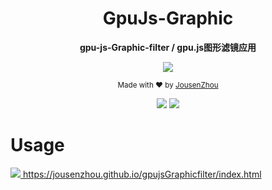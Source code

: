 <div align="center">
<h1>GpuJs-Graphic</h1>
<p>
  <strong>gpu-js-Graphic-filter / gpu.js图形滤镜应用</strong><br>
</p>
    <a  href="https://github.com/gpujs/gpu.js">
        <img src="https://img.shields.io/badge/传送门-https://github.com/gpujs/gpu.js-green"/>
     </a>
<p>
  <sub>Made with ❤︎ by
    <a href="https://github.com/JousenZhou">JousenZhou</a>
  </sub>
</p>
<p>
<a href="https://github.com/JousenZhou/gpu-js-Graphic-filter"><img src="https://img.shields.io/badge/Github Page-JousenZhou-yellow" /></a>
<a href="https://github.com/JousenZhou"><img src="https://img.shields.io/badge/Author-Jousen-blueviolet" /></a>
</div>


# Usage 

<a  href="https://jousenzhou.github.io/gpu-js-Graphic-filter/index.html">
  <img src="https://img.shields.io/badge/体验地址-green"/>
  https://jousenzhou.github.io/gpujsGraphicfilter/index.html
</a>
